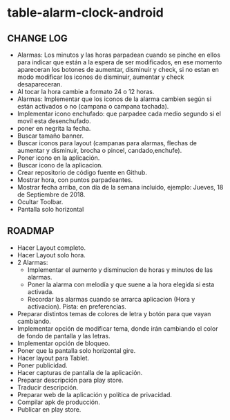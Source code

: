 # table-alarm-clock-android

## CHANGE LOG

- Alarmas: Los minutos y las horas parpadean cuando se pinche en ellos para indicar que están a la espera de ser modificados, en ese momento apareceran
  los botones de aumentar, disminuir y check, si no estan en modo modificar los iconos de disminuir, aumentar y check desapareceran.
- Al tocar la hora cambie a formato 24 o 12 horas.
- Alarmas: Implementar que los iconos de la alarma cambien según si están activados o no (campana o campana tachada).
- Implementar icono enchufado: que parpadee cada medio segundo si el movil esta desenchufado.
- poner en negrita la fecha.
- Buscar tamaño banner.
- Buscar iconos para layout (campanas para alarmas, flechas de aumentar y disminuir, brocha o pincel, candado,enchufe).
- Poner icono en la aplicación.
- Buscar icono de la aplicacion.
- Crear repositorio de código fuente en Github.
- Mostrar hora, con puntos parpadeantes.
- Mostrar fecha arriba, con día de la semana incluido, ejemplo: Jueves, 18 de Septiembre de 2018.
- Ocultar Toolbar.
- Pantalla solo horizontal


## ROADMAP

- Hacer Layout completo.
- Hacer Layout solo hora.
- 2 Alarmas:
    - Implementar el aumento y disminucion de horas y minutos de las alarmas.
    - Poner la alarma con melodía y que suene a la hora elegida si esta activada.
    - Recordar las alarmas cuando se arrarca aplicacion (Hora y activacion). Pista: en preferencias.
- Preparar distintos temas de colores de letra y botón para que vayan cambiando.
- Implementar opción de modificar tema, donde irán cambiando el color de fondo de pantalla y las letras.
- Implementar opción  de bloqueo.
- Poner que la pantalla solo horizontal gire.
- Hacer layout para Tablet.
- Poner publicidad.
- Hacer capturas de pantalla de la aplicación.
- Preparar descripción para play store.
- Traducir descripción.
- Preparar web de la aplicación y política de privacidad.
- Compilar apk de producción.
- Publicar en play store.
